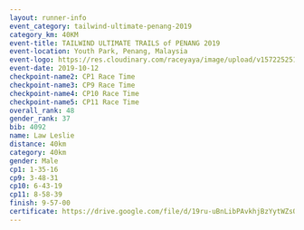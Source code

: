 ```yaml
---
layout: runner-info 
event_category: tailwind-ultimate-penang-2019 
category_km: 40KM 
event-title: TAILWIND ULTIMATE TRAILS of PENANG 2019 
event-location: Youth Park, Penang, Malaysia 
event-logo: https://res.cloudinary.com/raceyaya/image/upload/v1572252513/logo/utop-2019_h9tzys.jpg 
event-date: 2019-10-12 
checkpoint-name2: CP1 Race Time 
checkpoint-name3: CP9 Race Time 
checkpoint-name4: CP10 Race Time 
checkpoint-name5: CP11 Race Time 
overall_rank: 48
gender_rank: 37
bib: 4092
name: Law Leslie
distance: 40km
category: 40km
gender: Male
cp1: 1-35-16
cp9: 3-48-31
cp10: 6-43-19
cp11: 8-58-39
finish: 9-57-00
certificate: https://drive.google.com/file/d/19ru-uBnLibPAvkhjBzYytWZsQ8eideO1/view?usp=sharing
---
```


